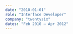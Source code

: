 ```yaml
---
date: "2010-01-01"
role: "Interface Developer"
company: "twentysix"
dates: "Feb 2010 – Apr 2012"
---
```

